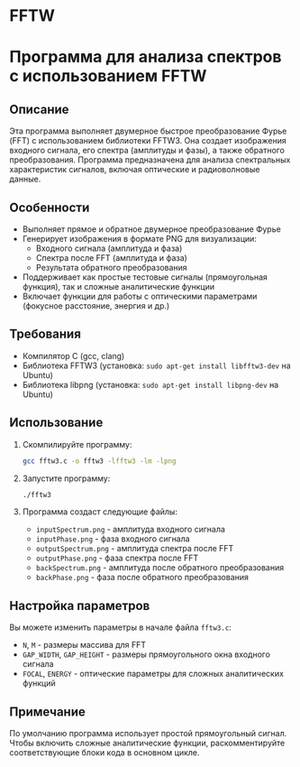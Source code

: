 # FFTW

# Программа для анализа спектров с использованием FFTW

## Описание
Эта программа выполняет двумерное быстрое преобразование Фурье (FFT) с использованием библиотеки FFTW3. Она создает изображения входного сигнала, его спектра (амплитуды и фазы), а также обратного преобразования. Программа предназначена для анализа спектральных характеристик сигналов, включая оптические и радиоволновые данные.

## Особенности
- Выполняет прямое и обратное двумерное преобразование Фурье
- Генерирует изображения в формате PNG для визуализации:
  - Входного сигнала (амплитуда и фаза)
  - Спектра после FFT (амплитуда и фаза)
  - Результата обратного преобразования
- Поддерживает как простые тестовые сигналы (прямоугольная функция), так и сложные аналитические функции
- Включает функции для работы с оптическими параметрами (фокусное расстояние, энергия и др.)

## Требования
- Компилятор C (gcc, clang)
- Библиотека FFTW3 (установка: `sudo apt-get install libfftw3-dev` на Ubuntu)
- Библиотека libpng (установка: `sudo apt-get install libpng-dev` на Ubuntu)

## Использование
1. Скомпилируйте программу:
   ```bash
   gcc fftw3.c -o fftw3 -lfftw3 -lm -lpng
   ```

2. Запустите программу:
   ```bash
   ./fftw3
   ```

3. Программа создаст следующие файлы:
   - `inputSpectrum.png` - амплитуда входного сигнала
   - `inputPhase.png` - фаза входного сигнала
   - `outputSpectrum.png` - амплитуда спектра после FFT
   - `outputPhase.png` - фаза спектра после FFT
   - `backSpectrum.png` - амплитуда после обратного преобразования
   - `backPhase.png` - фаза после обратного преобразования

## Настройка параметров
Вы можете изменить параметры в начале файла `fftw3.c`:
- `N`, `M` - размеры массива для FFT
- `GAP_WIDTH`, `GAP_HEIGHT` - размеры прямоугольного окна входного сигнала
- `FOCAL`, `ENERGY` - оптические параметры для сложных аналитических функций

## Примечание
По умолчанию программа использует простой прямоугольный сигнал. Чтобы включить сложные аналитические функции, раскомментируйте соответствующие блоки кода в основном цикле.
